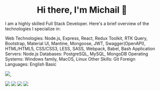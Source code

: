 <h1 align="center">Hi there, I'm Michail 👋</h1>

I am a highly skilled Full Stack Developer. Here's a brief overview of the technologies I specialize in: 

Web Technologies: Node.js, Express, React, Redux Toolkit, RTK Query, Bootstrap, Material UI, Mantine, Mongoose, JWT, Swagger(OpenAPI), HTML/HTML5, CSS/CSS3, LESS, SASS, Webpack, Babel, Bash
Application Servers: Node.js
Databases: PostgreSQL, MySQL, MongoDB
Operating Systems: Windows family, MacOS, Linux
Other Skills: Git
Foreign Languages: English Basic

<a href="https://www.linkedin.com/in/michail-seglin/">
    <img src="https://img.shields.io/badge/linkedin-%230077B5.svg?&style=for-the-badge&logo=linkedin&logoColor=white" />
</a>&nbsp;&nbsp;

![](https://github-profile-summary-cards.vercel.app/api/cards/profile-details?username=Michail-Seglin&theme=prussian)
![](https://github-profile-summary-cards.vercel.app/api/cards/most-commit-language?username=Michail-Seglin&theme=prussian)
![](https://github-profile-summary-cards.vercel.app/api/cards/repos-per-language?username=Michail-Seglint&theme=prussian)
![](https://github-profile-summary-cards.vercel.app/api/cards/stats?username=Michail-Seglin&theme=prussian)
